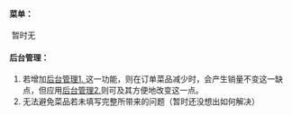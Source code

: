 #### 菜单：

​	暂时无

#### 后台管理：

1. 若增加[后台管理1. ](./improve.md)这一功能，则在订单菜品减少时，会产生销量不变这一缺点，但应用[后台管理2.](./improve.md)则可及其方便地改变这一点。
2. 无法避免菜品若未填写完整所带来的问题（暂时还没想出如何解决）

